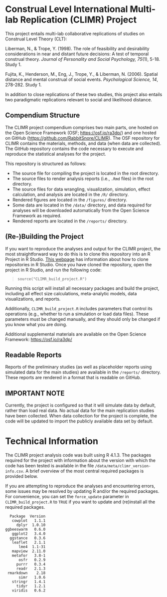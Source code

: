 # Construal Level International Multi-lab Replication (CLIMR) Project

This project entails multi-lab collaborative replications of studies on
Construal Level Theory (CLT):

Liberman, N., & Trope, Y. (1998). The role of feasibility and desirability
considerations in near and distant future decisions: A test of temporal
construal theory. *Journal of Personality and Social Psychology, 75*(1), 5-18.
Study 1.

Fujita, K., Henderson, M., Eng, J., Trope, Y., & Liberman, N. (2006). Spatial
distance and mental construal of social events. *Psychological Science, 14*,
278-282. Study 1.

In addition to close replications of these two studies, this project also
entails two paradigmatic replications relevant to social and likelihood
distance.

## Compendium Structure

The CLIMR project compendium comprises two main parts, one hosted on the Open
Science Framework (OSF; <https://osf.io/ra3dp/>) and one hosted on GitHub
(<https://github.com/RabbitSnore/CLIMR>). The OSF repository for CLIMR contains
the materials, methods, and data (when data are collected). The GitHub
repository contains the code necessary to execute and reproduce the statistical
analyses for the project.

This repository is structured as follows:  

- The source file for compiling the project is located in the root directory.  
- The source files to render analysis reports (i.e., `.Rmd` files) in the root
directory.  
- The source files for data wrangling, visualization, simulation,
effect calculation, and analysis are located in the `/R/` directory.  
- Rendered figures are located in the `/figures/` directory.  
- Some data are located in the `/data/` directory, and data required for
analyses will be downloaded automatically from the Open Science Framework as
required.
- Rendered reports are located in the `/reports/` directory.

## (Re-)Building the Project

If you want to reproduce the analyses and output for the CLIMR project, the most
straightforward way to do this is to clone this repository into an R Project in
R Studio. [This
webpage](https://resources.github.com/whitepapers/github-and-rstudio/) has
information about how to clone repositories in R Studio. Once you have cloned
the repository, open the project in R Studio, and run the following code:

> `source("CLIMR_build_project.R")`

Running this script will install all necessary packages and build the project,
including all effect size calculations, meta-analytic models, data
visualizations, and reports.

Additionally, `CLIMR_build_project.R` includes parameters that control its
operations (e.g., whether to run a simulation or load data files). These
parameters must be changed manually, and they should only be changed if you know
what you are doing.

Additional supplemental materials are available on the Open Science Framework:
https://osf.io/ra3dp/

## Readable Reports

Reports of the preliminary studies (as well as placeholder reports using
simulated data for the main studies) are available in the `/reports/` directory.
These reports are rendered in a format that is readable on GitHub.

## IMPORTANT NOTE

Currently, the project is configured so that it will simulate data by default,
rather than load real data. No actual data for the main replication studies have
been collected. When data collection for the project is complete, the code will
be updated to import the publicly available data set by default.

# Technical Information

The CLIMR project analysis code was built using R 4.1.3. The packages required
for the project with information about the version with which the code has been
tested is available in the file `/data/meta/climr_version-info.csv`. A brief
overview of the most central required packages is provided below.

If you are attempting to reproduce the analyses and encountering errors, some
issues may be resolved by updating R and/or the required packages. For
convenience, you can set the `force_update` parameter in `CLIMR_build_project.R`
to `TRUE` if you want to update and (re)install all the required packages.

```
  Package  Version
   cowplot   1.1.1
     dplyr  1.0.10
ggbeeswarm   0.6.0
   ggplot2   3.4.0
  ggstance   0.3.6
   leaflet   2.1.1
      lme4  1.1-31
   mapview  2.11.0
   metafor   3.8-1
      osfr   0.2.9
     purrr   0.3.4
     readr   2.1.3
 rmarkdown    2.18
      simr   1.0.6
   stringr   1.4.1
     tidyr   1.2.1
   viridis   0.6.2
```
